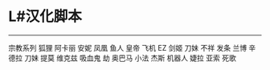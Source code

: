 # L#汉化脚本
--------------------------------------------------
宗教系列 狐狸 阿卡丽 安妮 凤凰 鱼人 皇帝 飞机 EZ 剑姬 刀妹 不祥 发条 兰博 辛德拉 刀妹 提莫 维克兹 吸血鬼 劫 奥巴马 小法 杰斯 机器人 婕拉 亚索 死歌
